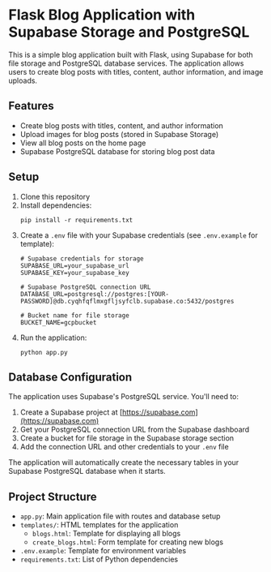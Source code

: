 # Flask Blog Application with Supabase Storage and PostgreSQL

This is a simple blog application built with Flask, using Supabase for both file storage and PostgreSQL database services. The application allows users to create blog posts with titles, content, author information, and image uploads.

## Features

- Create blog posts with titles, content, and author information
- Upload images for blog posts (stored in Supabase Storage)
- View all blog posts on the home page
- Supabase PostgreSQL database for storing blog post data

## Setup

1. Clone this repository
2. Install dependencies:
   ```
   pip install -r requirements.txt
   ```
3. Create a `.env` file with your Supabase credentials (see `.env.example` for template):
   ```
   # Supabase credentials for storage
   SUPABASE_URL=your_supabase_url
   SUPABASE_KEY=your_supabase_key
   
   # Supabase PostgreSQL connection URL
   DATABASE_URL=postgresql://postgres:[YOUR-PASSWORD]@db.cyqhfqflmxgfljsyfclb.supabase.co:5432/postgres
   
   # Bucket name for file storage
   BUCKET_NAME=gcpbucket
   ```
4. Run the application:
   ```
   python app.py
   ```

## Database Configuration

The application uses Supabase's PostgreSQL service. You'll need to:

1. Create a Supabase project at [https://supabase.com](https://supabase.com)
2. Get your PostgreSQL connection URL from the Supabase dashboard
3. Create a bucket for file storage in the Supabase storage section
4. Add the connection URL and other credentials to your `.env` file

The application will automatically create the necessary tables in your Supabase PostgreSQL database when it starts.

## Project Structure

- `app.py`: Main application file with routes and database setup
- `templates/`: HTML templates for the application
  - `blogs.html`: Template for displaying all blogs
  - `create_blogs.html`: Form template for creating new blogs
- `.env.example`: Template for environment variables
- `requirements.txt`: List of Python dependencies 